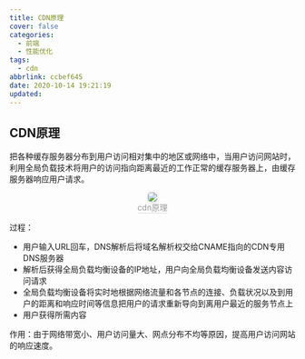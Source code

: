 ```yaml
---
title: CDN原理
cover: false
categories:
  - 前端
  - 性能优化
tags:
  - cdn
abbrlink: ccbef645
date: 2020-10-14 19:21:19
updated:
---
```


## CDN原理
把各种缓存服务器分布到用户访问相对集中的地区或网络中，当用户访问网站时，利用全局负载技术将用户的访问指向距离最近的工作正常的缓存服务器上，由缓存服务器响应用户请求。
<center>
    <img style="border-radius: 0.3125em;
    box-shadow: 0 2px 4px 0 rgba(34,36,38,.12),0 2px 10px 0 rgba(34,36,38,.08);display:inline;margin:0" 
    src="https://cdn.jsdelivr.net/gh/DSzhongweizi/Resources/article/cdn.png" />
    <br>
    <div style="color:orange; border-bottom: 1px solid #d9d9d9;
    display: inline-block;
    color: #999;">cdn原理</div>
</center>

过程：
- 用户输入URL回车，DNS解析后将域名解析权交给CNAME指向的CDN专用DNS服务器
- 解析后获得全局负载均衡设备的IP地址，用户向全局负载均衡设备发送内容访问请求
- 全局负载均衡设备将实时地根据网络流量和各节点的连接、负载状况以及到用户的距离和响应时间等信息把用户的请求重新导向到离用户最近的服务节点上
- 用户获得所需内容

作用：由于网络带宽小、用户访问量大、网点分布不均等原因，提高用户访问网站的响应速度。